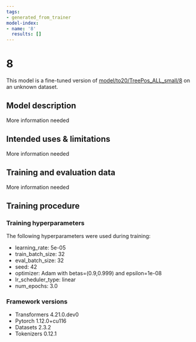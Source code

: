 ```yaml
---
tags:
- generated_from_trainer
model-index:
- name: '8'
  results: []
---
```


<!-- This model card has been generated automatically according to the information the Trainer had access to. You
should probably proofread and complete it, then remove this comment. -->

# 8

This model is a fine-tuned version of [model/to20/TreePos_ALL_small/8](https://huggingface.co/model/to20/TreePos_ALL_small/8) on an unknown dataset.

## Model description

More information needed

## Intended uses & limitations

More information needed

## Training and evaluation data

More information needed

## Training procedure

### Training hyperparameters

The following hyperparameters were used during training:
- learning_rate: 5e-05
- train_batch_size: 32
- eval_batch_size: 32
- seed: 42
- optimizer: Adam with betas=(0.9,0.999) and epsilon=1e-08
- lr_scheduler_type: linear
- num_epochs: 3.0

### Framework versions

- Transformers 4.21.0.dev0
- Pytorch 1.12.0+cu116
- Datasets 2.3.2
- Tokenizers 0.12.1

